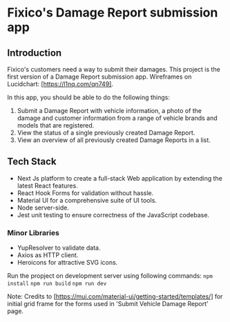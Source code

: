 # Fixico's Damage Report submission app

## Introduction

Fixico's customers need a way to submit their damages. This project is the first version of a Damage Report submission app.
Wireframes on Lucidchart: [https://l1nq.com/qn749].

In this app, you should be able to do the following things:

1. Submit a Damage Report with vehicle information, a photo of the damage and customer information from a range of vehicle brands and models that are registered.
2. View the status of a single previously created Damage Report.
3. View an overview of all previously created Damage Reports in a list.

## Tech Stack

- Next Js platform to create a full-stack Web application by extending the latest React features.
- React Hook Forms for validation without hassle.
- Material UI for a comprehensive suite of UI tools.
- Node server-side.
- Jest unit testing to ensure correctness of the JavaScript codebase.

### Minor Libraries

- YupResolver to validate data.
- Axios as HTTP client.
- Heroicons for attractive SVG icons.

Run the propject on development server using following commands:
`npm install`
`npm run build`
`npm run dev`

Note: Credits to [https://mui.com/material-ui/getting-started/templates/] for initial grid frame for the forms used in 'Submit Vehicle Damage Report' page.
